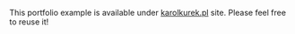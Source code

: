 This portfolio example is available under [karolkurek.pl](http://karolkurek.pl) site. Please feel free to reuse it!

